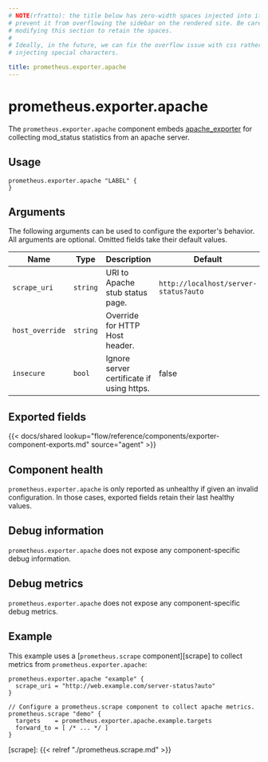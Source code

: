 ```yaml
---
# NOTE(rfratto): the title below has zero-width spaces injected into it to
# prevent it from overflowing the sidebar on the rendered site. Be careful when
# modifying this section to retain the spaces.
#
# Ideally, in the future, we can fix the overflow issue with css rather than
# injecting special characters.

title: prometheus.exporter.​apache
---
```


# prometheus.exporter.apache
The `prometheus.exporter.apache` component embeds
[apache_exporter](https://github.com/Lusitaniae/apache_exporter) for collecting mod_status statistics from an apache server.

## Usage

```river
prometheus.exporter.apache "LABEL" {
}
```

## Arguments
The following arguments can be used to configure the exporter's behavior.
All arguments are optional. Omitted fields take their default values.

Name | Type | Description | Default | Required
---- | ---- | ----------- | ------- | --------
`scrape_uri`    | `string` | URI to Apache stub status page. | `http://localhost/server-status?auto` | no
`host_override` | `string` | Override for HTTP Host header.  | | no
`insecure`      | `bool`   | Ignore server certificate if using https. | false | no

## Exported fields

{{< docs/shared lookup="flow/reference/components/exporter-component-exports.md" source="agent" >}}

## Component health

`prometheus.exporter.apache` is only reported as unhealthy if given
an invalid configuration. In those cases, exported fields retain their last
healthy values.

## Debug information

`prometheus.exporter.apache` does not expose any component-specific
debug information.

## Debug metrics

`prometheus.exporter.apache` does not expose any component-specific
debug metrics.

## Example

This example uses a [`prometheus.scrape` component][scrape] to collect metrics
from `prometheus.exporter.apache`:

```river
prometheus.exporter.apache "example" {
  scrape_uri = "http://web.example.com/server-status?auto"
}

// Configure a prometheus.scrape component to collect apache metrics.
prometheus.scrape "demo" {
  targets    = prometheus.exporter.apache.example.targets
  forward_to = [ /* ... */ ]
}
```

[scrape]: {{< relref "./prometheus.scrape.md" >}}
